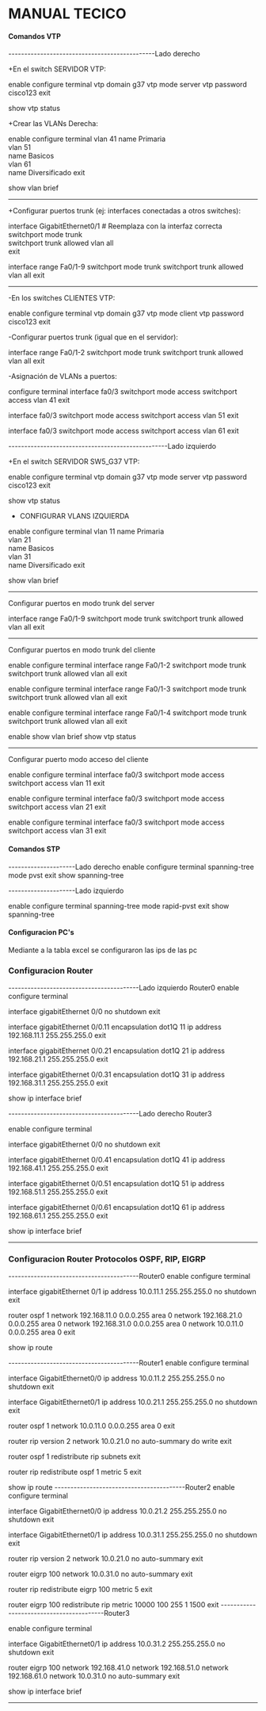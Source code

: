 # MANUAL TECICO


#### Comandos VTP

----------------------------------------------Lado derecho

+En el switch SERVIDOR VTP:

enable
configure terminal
vtp domain g37
vtp mode server
vtp password cisco123
exit

show vtp status

+Crear las VLANs Derecha:

enable
configure terminal
vlan 41
name Primaria  
vlan 51  
name Basicos  
vlan 61  
name Diversificado 
exit

show vlan brief

-----------------------------------------------------


+Configurar puertos trunk (ej: interfaces conectadas a otros switches):

interface GigabitEthernet0/1   # Reemplaza con la interfaz correcta  
switchport mode trunk  
switchport trunk allowed vlan all  
exit 

interface range Fa0/1-9
switchport mode trunk
switchport trunk allowed vlan all
exit

----------------------------------------------------

-En los switches CLIENTES VTP:

enable
configure terminal
vtp domain g37
vtp mode client
vtp password cisco123
exit

-Configurar puertos trunk (igual que en el servidor):
 

interface range Fa0/1-2
switchport mode trunk
switchport trunk allowed vlan all
exit

-Asignación de VLANs a puertos:

configure terminal
interface fa0/3
switchport mode access
switchport access vlan 41
exit

interface fa0/3
switchport mode access
switchport access vlan 51
exit

interface fa0/3
switchport mode access
switchport access vlan 61
exit

--------------------------------------------------Lado izquierdo

+En el switch SERVIDOR SW5_G37 VTP:

enable
configure terminal
vtp domain g37
vtp mode server
vtp password cisco123
exit

show vtp status

- CONFIGURAR VLANS IZQUIERDA

enable
configure terminal
vlan 11
name Primaria  
vlan 21  
name Basicos  
vlan 31  
name Diversificado 
exit

show vlan brief

--------------------------------------------------

Configurar puertos en modo trunk del server

interface range Fa0/1-9
switchport mode trunk
switchport trunk allowed vlan all
exit


--------------------------------------------------

Configurar puertos en modo trunk del cliente

enable
configure terminal
interface range Fa0/1-2
switchport mode trunk
switchport trunk allowed vlan all
exit


enable
configure terminal
interface range Fa0/1-3
switchport mode trunk
switchport trunk allowed vlan all
exit

enable
configure terminal
interface range Fa0/1-4
switchport mode trunk
switchport trunk allowed vlan all
exit



enable 
show vlan brief
show vtp status

------------------------------------------------

Configurar puerto modo acceso del cliente

enable 
configure terminal
interface fa0/3
switchport mode access
switchport access vlan 11
exit

enable 
configure terminal
interface fa0/3
switchport mode access
switchport access vlan 21
exit

enable 
configure terminal
interface fa0/3
switchport mode access
switchport access vlan 31
exit


#### Comandos STP
---------------------Lado derecho
enable
configure terminal
spanning-tree mode pvst
exit
show spanning-tree

---------------------Lado izquierdo

enable
configure terminal
spanning-tree mode rapid-pvst
exit
show spanning-tree


#### Configuracion PC's

Mediante a la tabla excel se configuraron las ips de las pc


### Configuracion Router

-----------------------------------------Lado izquierdo Router0
enable
configure terminal

interface gigabitEthernet 0/0
no shutdown
exit

interface gigabitEthernet 0/0.11
encapsulation dot1Q 11
ip address 192.168.11.1 255.255.255.0
exit

interface gigabitEthernet 0/0.21
encapsulation dot1Q 21
ip address 192.168.21.1 255.255.255.0
exit

interface gigabitEthernet 0/0.31
encapsulation dot1Q 31
ip address 192.168.31.1 255.255.255.0
exit

show ip interface brief


-----------------------------------------Lado derecho Router3

enable
configure terminal

interface gigabitEthernet 0/0
no shutdown
exit

interface gigabitEthernet 0/0.41
encapsulation dot1Q 41
ip address 192.168.41.1 255.255.255.0
exit

interface gigabitEthernet 0/0.51
encapsulation dot1Q 51
ip address 192.168.51.1 255.255.255.0
exit

interface gigabitEthernet 0/0.61
encapsulation dot1Q 61
ip address 192.168.61.1 255.255.255.0
exit

show ip interface brief

--------------------------------------


### Configuracion Router Protocolos OSPF, RIP, EIGRP

-----------------------------------------Router0
enable
configure terminal

interface gigabitEthernet 0/1
ip address 10.0.11.1 255.255.255.0
no shutdown
exit

router ospf 1
network 192.168.11.0 0.0.0.255 area 0
network 192.168.21.0 0.0.0.255 area 0
network 192.168.31.0 0.0.0.255 area 0
network 10.0.11.0 0.0.0.255 area 0
exit



show ip route

-----------------------------------------Router1
enable
configure terminal

interface GigabitEthernet0/0
ip address 10.0.11.2 255.255.255.0
no shutdown
exit

interface GigabitEthernet0/1
ip address 10.0.21.1 255.255.255.0
no shutdown
exit

router ospf 1
network 10.0.11.0 0.0.0.255 area 0
exit

router rip
version 2
network 10.0.21.0
no auto-summary
do write
exit

router ospf 1
redistribute rip subnets
exit

router rip
redistribute ospf 1 metric 5
exit


show ip route
-----------------------------------------Router2
enable
configure terminal

interface GigabitEthernet0/0
ip address 10.0.21.2 255.255.255.0
no shutdown
exit

interface GigabitEthernet0/1
ip address 10.0.31.1 255.255.255.0
no shutdown
exit

router rip
version 2
network 10.0.21.0
no auto-summary
exit

router eigrp 100
network 10.0.31.0
no auto-summary
exit

router rip
redistribute eigrp 100 metric 5
exit

router eigrp 100
redistribute rip metric 10000 100 255 1 1500
exit
-----------------------------------------Router3

enable
configure terminal

interface GigabitEthernet0/1
ip address 10.0.31.2 255.255.255.0
no shutdown
exit

router eigrp 100
network 192.168.41.0
network 192.168.51.0
network 192.168.61.0
network 10.0.31.0
no auto-summary
exit

show ip interface brief

--------------------------------------


